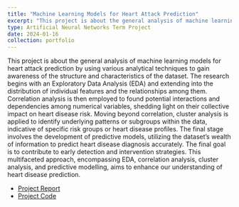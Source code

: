 ```yaml
---
title: "Machine Learning Models for Heart Attack Prediction"
excerpt: "This project is about the general analysis of machine learning  models  for  heart  attack  prediction  by  using  various analytical  techniques  to  gain  awareness  of  the  structure  and characteristics  of  the  dataset. <br/><img src='/images/Heart.png' style='width:600px;'>"
type: Artificial Neural Networks Term Project
date: 2024-01-16
collection: portfolio
---
```


This project is about the general analysis of machine learning  models  for  heart  attack  prediction  by  using  various analytical  techniques  to  gain  awareness  of  the  structure  and characteristics  of  the  dataset.  The  research  begins  with  an  Exploratory Data Analysis (EDA) and extending into the distribution of individual features and the relationships among them. Correlation analysis is then employed to found potential interactions and dependencies among numerical variables, shedding light on their collective  impact  on  heart  disease  risk.  Moving  beyond  correlation, cluster analysis is applied to identify underlying patterns or subgroups  within  the data,  indicative  of  specific  risk  groups  or heart disease profiles. The final stage involves the development of predictive  models, utilizing  the  dataset’s  wealth  of  information to  predict  heart  disease  diagnosis  accurately.  The  final  goal  is to contribute to early detection and intervention strategies. This multifaceted approach, encompassing EDA, correlation analysis, cluster  analysis,  and  predictive  modelling,  aims  to  enhance  our understanding  of  heart  disease  prediction. 

* [Project Report](https://mega.nz/folder/GK5UDAyQ#9yoKxIGzkO459K4s-grSJQ/file/XfolDLxR)
* [Project Code](https://mega.nz/folder/GK5UDAyQ#9yoKxIGzkO459K4s-grSJQ/file/fDhx1TyA)

